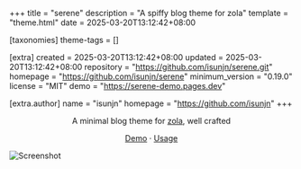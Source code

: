 
+++
title = "serene"
description = "A spiffy blog theme for zola"
template = "theme.html"
date = 2025-03-20T13:12:42+08:00

[taxonomies]
theme-tags = []

[extra]
created = 2025-03-20T13:12:42+08:00
updated = 2025-03-20T13:12:42+08:00
repository = "https://github.com/isunjn/serene.git"
homepage = "https://github.com/isunjn/serene"
minimum_version = "0.19.0"
license = "MIT"
demo = "https://serene-demo.pages.dev"

[extra.author]
name = "isunjn"
homepage = "https://github.com/isunjn"
+++        

<p align="center">
  A minimal blog theme for <a href="https://www.getzola.org">zola</a>, well crafted
</p>

<p align="center">
  <a href="https://serene-demo.pages.dev">Demo</a> ·
  <a href="https://github.com/isunjn/serene/blob/latest/USAGE.md">Usage</a>
</p>

<img alt="Screenshot" src="https://github.com/user-attachments/assets/fa0c9529-f83b-4e4d-aed9-5327a44bc828" />

        